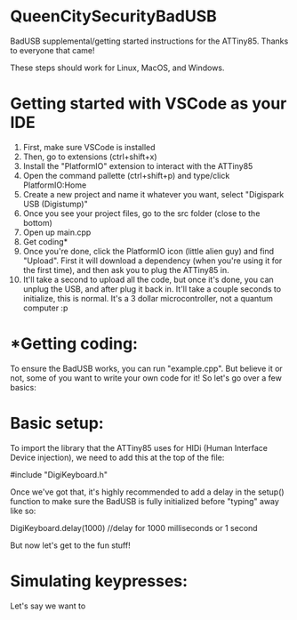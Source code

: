 # QueenCitySecurityBadUSB
BadUSB supplemental/getting started instructions for the ATTiny85. Thanks to everyone that came!

These steps should work for Linux, MacOS, and Windows.

# Getting started with VSCode as your IDE

1. First, make sure VSCode is installed
2. Then, go to extensions (ctrl+shift+x)
3. Install the "PlatformIO" extension to interact with the ATTiny85
4. Open the command pallette (ctrl+shift+p) and type/click PlatformIO:Home
5. Create a new project and name it whatever you want, select "Digispark USB (Digistump)"
6. Once you see your project files, go to the src folder (close to the bottom)
7. Open up main.cpp
8. Get coding*
9. Once you're done, click the PlatformIO icon (little alien guy) and find "Upload". First it will download a dependency (when you're using it for the first time), and then ask you to plug the ATTiny85 in.
10. It'll take a second to upload all the code, but once it's done, you can unplug the USB, and after plug it back in. It'll take a couple seconds to initialize, this is normal. It's a 3 dollar microcontroller, not a quantum computer :p

# *Getting coding:

To ensure the BadUSB works, you can run "example.cpp". But believe it or not, some of you want to write your own code for it! So let's go over a few basics:

# Basic setup:

To import the library that the ATTiny85 uses for HIDi (Human Interface Device injection), we need to add this at the top of the file: 

#include "DigiKeyboard.h"

Once we've got that, it's highly recommended to add a delay in the setup() function to make sure the BadUSB is fully initialized before "typing" away like so:

DigiKeyboard.delay(1000) //delay for 1000 milliseconds or 1 second


But now let's get to the fun stuff!

# Simulating keypresses:

Let's say we want to 

